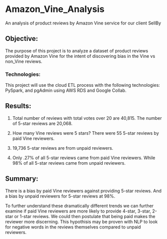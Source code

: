 # Amazon_Vine_Analysis
An analysis of product reviews by Amazon Vine service for our client SellBy

## Objective:
The purpose of this project is to analyze a dataset of product reviews provided by Amazon Vine for the intent of discovering bias in the Vine vs non_Vine reviews. 

### Technologies:
This project will use the cloud ETL process with the following technologies: PySpark, and pgAdmin using AWS RDS and Google Collab.

## Results: 
1. Total number of reviews with total votes over 20 are 40,815. The number of 5-star reviews are 20,068.

2. How many Vine reviews were 5 stars? There were 55 5-star reviews by paid Vine reviewers. 

3. 19,736 5-star reviews are from unpaid reviewers.

4. Only .27% of all 5-star reviews came from paid Vine reviewers. While 98% of all 5-star reviews came from unpaid reviewers.

## Summary: 
There is a bias by paid Vine reviewers against providing 5-star reviews. And a bias by unpaid reviewers for 5-star reviews at 98%. 

To further understand these dramatically different trends we can further examine if paid Vine reviewers are more likely to provide 4-star, 3-star, 2-star or 1-star reviews. We could then postulate that being paid makes the reviewer more discerning. This hypothisis may be proven with NLP to look for negative words in the reviews themselves compared to unpaid reviewers.

